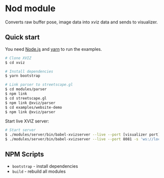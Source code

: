 # Nod module

Converts raw buffer pose, image data into xviz data and sends to visualizer.

## Quick start

You need [Node.js](https://nodejs.org/en/) and [yarn](https://yarnpkg.com/lang/en/docs/install) to
run the examples.

```bash
# Clone XVIZ
$ cd xviz

# Install dependencies
$ yarn bootstrap

# Link parser to streetscape.gl
$ cd modules/parser
$ npm link
$ cd streetscape.gl
$ npm link @xviz/parser
$ cd examples/website-demo
$ npm link @xviz/parser
```

Start live XVIZ server:

```bash
# Start server
$ ./modules/server/bin/babel-xvizserver --live --port [visualizer port] -s [url of incoming data]
$ ./modules/server/bin/babel-xvizserver --live --port 8081 -s 'ws://localhost:9997'

```

## NPM Scripts

- `bootstrap` - install dependencies
- `build` - rebuild all modules
